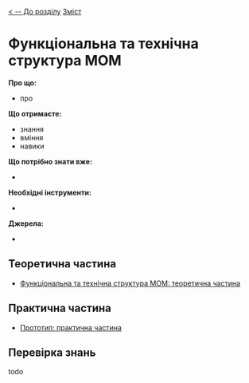 [< -- До розділу](../README.md)         [Зміст](../../contents.md)

# Функціональна та технічна структура MOM

**Про що:**

- про 

**Що отримаєте:**

- знання 
- вміння 
- навики 

**Що потрібно знати вже:**

- 

**Необхідні інструменти:**

- 

**Джерела:** 

- 

## Теоретична частина

- [Функціональна та технічна структура MOM: теоретична частина](teor.md)

## Практична частина

- [Прототип: практична частина](lab.md)

## Перевірка знань

todo